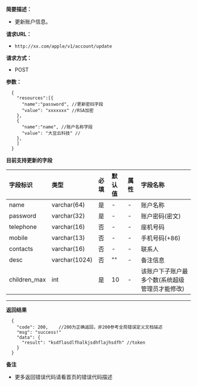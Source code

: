 **简要描述：**

- 更新账户信息。

**请求URL：**
- ` http://xx.com/apple/v1/account/update `

**请求方式：**
- POST

**参数：**
```
  {
    "resources":[{
      "name":"password", //更新密码字段
      "value": "xxxxxxx" //RSA加密
    },
    {
      "name":"name", //账户名称字段
      "value": "大豆云科技" //
    },
    ] 
  }
```
**目前支持更新的字段**  

| 字段标识 | 类型 | 必填  | 默认值  | 属性  | 字段名称
|:----------|:----------|:----------|:----------|:----------|:----------|
| name    | varchar(64)  | 是   | - | -    | 账户名称  |
| password    | varchar(32)  | 是   | -   | -   | 账户密码(密文)   |
| telephone    | varchar(16)  | 否   | -   | -   | 座机号码   |
| mobile    | varchar(13)  | 否   | -   | -   | 手机号码(+86)   |
| contacts    | varchar(16)  | 否   | -   | -   | 联系人   |
| desc    | varchar(1024)  |否   | ""   | -    | 备注信息  |
| children_max  | int | 是   | 10   | -    | 该账户下子账户最多个数(系统超级管理员才能修改)  |

---

**返回结果**

``` 
  {
    "code": 200,    //200为正确返回，非200参考全局错误定义文档描述
    "msg": "success!"
    "data": {
      "result": "ksdflasdlfhalkjsdhflajhsdfh" //token
    }
  }
```

**备注**

- 更多返回错误代码请看首页的错误代码描述
